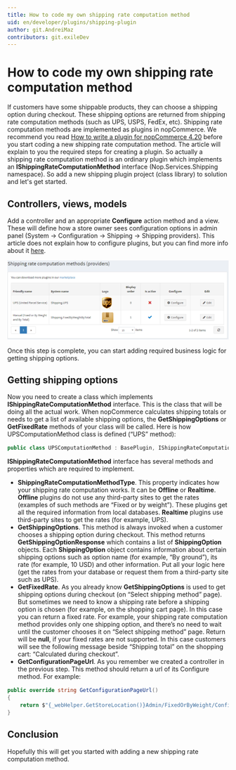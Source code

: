 ```yaml
---
title: How to code my own shipping rate computation method
uid: en/developer/plugins/shipping-plugin
author: git.AndreiMaz
contributors: git.exileDev
---
```


# How to code my own shipping rate computation method

If customers have some shippable products, they can choose a shipping option during checkout. These shipping options are returned from shipping rate computation methods (such as UPS, USPS, FedEx, etc). Shipping rate computation methods are implemented as plugins in nopCommerce. We recommend you read [How to write a plugin for nopCommerce 4.20](xref:en/developer/plugins/how-to-write-plugin-4.20) before you start coding a new shipping rate computation method. The article will explain to you the required steps for creating a plugin. So actually a shipping rate computation method is an ordinary plugin which implements an **IShippingRateComputationMethod** interface (Nop.Services.Shipping namespace). So add a new shipping plugin project (class library) to solution and let's get started.

## Controllers, views, models

Add a controller and an appropriate **Configure** action method and a view. These will define how a store owner sees configuration options in admin panel (System → Configuration → Shipping → Shipping providers). This article does not explain how to configure plugins, but you can find more info about it [here](xref:en/getting-started/configure-shipping/shipping-providers/index).

![shipping-plugin_1](_static/shipping-plugin/shipping-plugin_1.png)

Once this step is complete, you can start adding required business logic for getting shipping options.

## Getting shipping options

Now you need to create a class which implements **IShippingRateComputationMethod** interface. This is the class that will be doing all the actual work. When nopCommerce calculates shipping totals or needs to get a list of available shipping options, the **GetShippingOptions** or **GetFixedRate** methods of your class will be called. Here is how UPSComputationMethod class is defined (“UPS” method):

```csharp
public class UPSComputationMethod : BasePlugin, IShippingRateComputationMethod
```

**IShippingRateComputationMethod** interface has several methods and properties which are required to implement.

- **ShippingRateComputationMethodType**. This property indicates how your shipping rate computation works. It can be **Offline** or **Realtime**. **Offline** plugins do not use any third-party sites to get the rates (examples of such methods are “Fixed or by weight”). These plugins get all the required information from local databases. **Realtime** plugins use third-party sites to get the rates (for example, UPS).
- **GetShippingOptions**. This method is always invoked when a customer chooses a shipping option during checkout. This method returns **GetShippingOptionResponse** which contains a list of **ShippingOption** objects. Each **ShippingOption** object contains information about certain shipping options such as option name (for example, “By ground”), its rate (for example, 10 USD) and other information. Put all your logic here (get the rates from your database or request them from a third-party site such as UPS).
- **GetFixedRate**. As you already know **GetShippingOptions** is used to get shipping options during checkout (on “Select shipping method” page). But sometimes we need to know a shipping rate before a shipping option is chosen (for example, on the shopping cart page). In this case you can return a fixed rate. For example, your shipping rate computation method provides only one shipping option, and there’s no need to wait until the customer chooses it on “Select shipping method” page. Return will be **null**, if your fixed rates are not supported. In this case customers will see the following message beside “Shipping total” on the shopping cart: “Calculated during checkout”.
- **GetConfigurationPageUrl**. As you remember we created a controller in the previous step. This method should return a url of its Configure method. For example:

```csharp
public override string GetConfigurationPageUrl()
{
    return $"{_webHelper.GetStoreLocation()}Admin/FixedOrByWeight/Configure";
}
```

## Conclusion

Hopefully this will get you started with adding a new shipping rate computation method.
